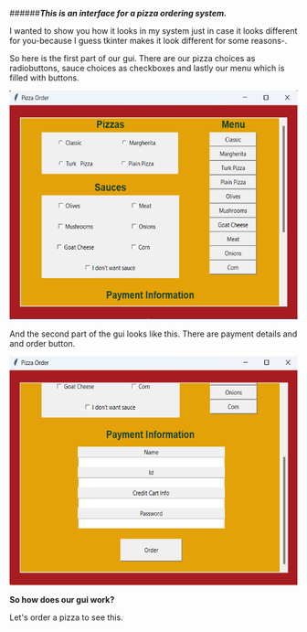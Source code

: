 ######***This is an interface for a pizza ordering system.***

I wanted to show you how it looks in my system just in case it looks different for you-because I guess tkinter makes it look different for some reasons-.

So here is the first part of our gui. There are our pizza choices as radiobuttons, sauce choices as checkboxes and lastly our menu which is filled with buttons.

<img src= "./images/page1.png" width =600 height=400>

And the second part of the gui looks like this. There are payment details and and order button.

<img src= "./images/page2.png" width =600 height=400>

**So how does our gui work?** 

Let's order a pizza to see this.












